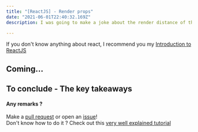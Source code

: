```yaml
---
title: "[ReactJS] - Render props"
date: "2021-06-01T22:40:32.169Z"
description: I was going to make a joke about the render distance of the props... But you won't be able to process it due to the lack of GiggleBites.

---
```


If you don't know anything about react, I recommend you my [Introduction to ReactJS](../introduction-to-reactjs/)

## Coming...

## To conclude - The key takeaways

#### Any remarks ?

Make a [pull request](!https://github.com/ackermannQ/quentinackermann) or open an [issue](https://github.com/ackermannQ/quentinackermann/issues)!  
Don't know how to do it ? Check out this [very well explained tutorial](https://opensource.com/article/19/7/create-pull-request-github)

